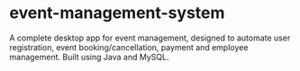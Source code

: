 # event-management-system
A complete desktop app for event management, designed to automate user registration, event booking/cancellation, payment and employee management. Built using Java and MySQL.
